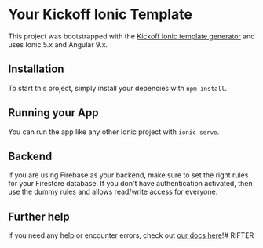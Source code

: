 # Your Kickoff Ionic Template

This project was bootstrapped with the [Kickoff Ionic template generator](https://kickoffionic.com) and uses Ionic 5.x and Angular 9.x.

## Installation

To start this project, simply install your depencies with `npm install`.

## Running your App

You can run the app like any other Ionic project with `ionic serve`.

## Backend

If you are using Firebase as your backend, make sure to set the right rules for your Firestore database.
If you don't have authentication activated, then use the dummy rules and allows read/write access for everyone.

## Further help

If you need any help or encounter errors, check out [our docs here](https://kickoffionic.com/docs)!#   R I F T E R  
 